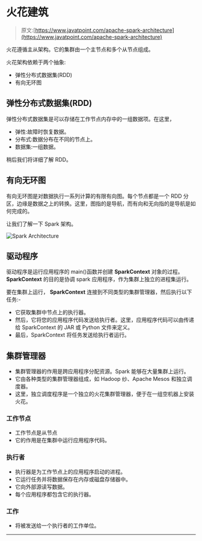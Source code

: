 # 火花建筑

> 原文:[https://www.javatpoint.com/apache-spark-architecture](https://www.javatpoint.com/apache-spark-architecture)

火花遵循主从架构。它的集群由一个主节点和多个从节点组成。

火花架构依赖于两个抽象:

*   弹性分布式数据集(RDD)
*   有向无环图

## 弹性分布式数据集(RDD)

弹性分布式数据集是可以存储在工作节点内存中的一组数据项。在这里，

*   弹性:故障时恢复数据。
*   分布式:数据分布在不同的节点上。
*   数据集:一组数据。

稍后我们将详细了解 RDD。

## 有向无环图

有向无环图是对数据执行一系列计算的有限有向图。每个节点都是一个 RDD 分区，边缘是数据之上的转换。这里，图指的是导航，而有向和无向指的是导航是如何完成的。

让我们了解一下 Spark 架构。

![Spark Architecture](../Images/a66c71efcd688b22dadeb7aa41a0ac1e.png)

## 驱动程序

驱动程序是运行应用程序的 main()函数并创建 **SparkContext** 对象的过程。 **SparkContext** 的目的是协调 spark 应用程序，作为集群上独立的进程集运行。

要在集群上运行， **SparkContext** 连接到不同类型的集群管理器，然后执行以下任务:-

*   它获取集群中节点上的执行器。
*   然后，它将您的应用程序代码发送给执行者。这里，应用程序代码可以由传递给 SparkContext 的 JAR 或 Python 文件来定义。
*   最后，SparkContext 将任务发送给执行者运行。

## 集群管理器

*   集群管理器的作用是跨应用程序分配资源。Spark 能够在大量集群上运行。
*   它由各种类型的集群管理器组成，如 Hadoop 纱、Apache Mesos 和独立调度器。
*   这里，独立调度程序是一个独立的火花集群管理器，便于在一组空机器上安装火花。

### 工作节点

*   工作节点是从节点
*   它的作用是在集群中运行应用程序代码。

### 执行者

*   执行器是为工作节点上的应用程序启动的进程。
*   它运行任务并将数据保存在内存或磁盘存储器中。
*   它向外部源读写数据。
*   每个应用程序都包含它的执行器。

### 工作

*   将被发送给一个执行者的工作单位。

* * *